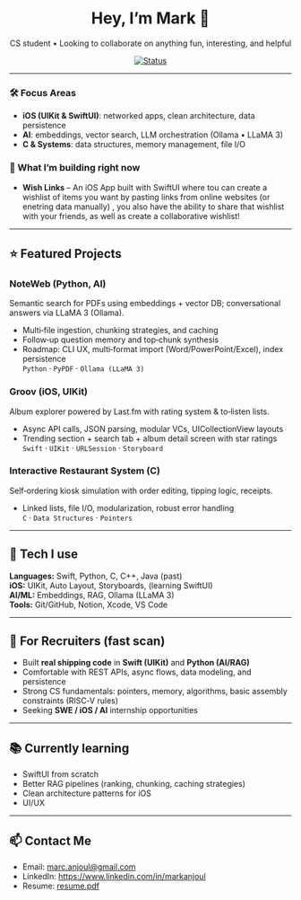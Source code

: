 <!-- Headline -->
<h1 align="center">Hey, I’m Mark 👋</h1>
<p align="center">
  CS student • Looking to collaborate on anything fun, interesting, and helpful
</p>

<!-- Badges -->
<p align="center">
  <a href="#"><img alt="Status" src="https://img.shields.io/badge/Actively%20seeking-Internships-brightgreen"></a>
</p>

---

### 🛠 Focus Areas
- **iOS (UIKit & SwiftUI)**: networked apps, clean architecture, data persistence
- **AI**: embeddings, vector search, LLM orchestration (Ollama • LLaMA 3)
- **C & Systems**: data structures, memory management, file I/O

### 🚀 What I’m building right now
- **Wish Links** – An iOS App built with SwiftUI where tou can create a wishlist of items you want by pasting links from online websites (or enetring data manually) , you also have the ability to share that wishlist with your friends, as well as create a collaborative wishlist!

---

## ⭐ Featured Projects

### NoteWeb (Python, AI)
Semantic search for PDFs using embeddings + vector DB; conversational answers via LLaMA 3 (Ollama).
- Multi‑file ingestion, chunking strategies, and caching
- Follow‑up question memory and top‑chunk synthesis
- Roadmap: CLI UX, multi‑format import (Word/PowerPoint/Excel), index persistence
\
`Python` · `PyPDF` · `Ollama (LLaMA 3)`

### Groov (iOS, UIKit)
Album explorer powered by Last.fm with rating system & to‑listen lists.
- Async API calls, JSON parsing, modular VCs, UICollectionView layouts
- Trending section + search tab + album detail screen with star ratings
\
`Swift` · `UIKit` · `URLSession` · `Storyboard`

### Interactive Restaurant System (C)
Self‑ordering kiosk simulation with order editing, tipping logic, receipts.
- Linked lists, file I/O, modularization, robust error handling
\
`C` · `Data Structures` · `Pointers`

---

## 🧰 Tech I use
**Languages:** Swift, Python, C, C++, Java (past)  
**iOS:** UIKit, Auto Layout, Storyboards, (learning SwiftUI)  
**AI/ML:** Embeddings, RAG, Ollama (LLaMA 3)  
**Tools:** Git/GitHub, Notion, Xcode, VS Code

---

## 🎯 For Recruiters (fast scan)
- Built **real shipping code** in **Swift (UIKit)** and **Python (AI/RAG)**  
- Comfortable with REST APIs, async flows, data modeling, and persistence  
- Strong CS fundamentals: pointers, memory, algorithms, basic assembly constraints (RISC‑V rules)  
- Seeking **SWE / iOS / AI** internship opportunities

---

## 📚 Currently learning
- SwiftUI from scratch 
- Better RAG pipelines (ranking, chunking, caching strategies)
- Clean architecture patterns for iOS
- UI/UX

---

## 📫 Contact Me
- Email: marc.anjoul@gmail.com
- LinkedIn: https://www.linkedin.com/in/markanjoul
- Resume: [resume.pdf](https://github.com/user-attachments/files/21926728/resume.pdf)

<!-- Optional: GitHub stats (swap username) -->
<!--
<p align="center">
  <img src="https://github-readme-stats.vercel.app/api?username=marcanjoul&show_icons=true&hide_border=true" height="150">
  <img src="https://github-readme-stats.vercel.app/api/top-langs/?username=marcanjoul&layout=compact&hide_border=true" height="150">
</p>
-->






